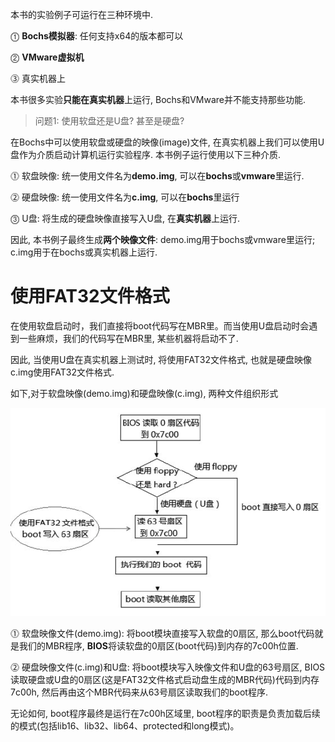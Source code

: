 
本书的实验例子可运行在三种环境中.

⓵ **Bochs模拟器**: 任何支持x64的版本都可以

⓶ **VMware虚拟机**

⓷ 真实机器上

本书很多实验**只能在真实机器**上运行, Bochs和VMware并不能支持那些功能.

>问题1: 使用软盘还是U盘? 甚至是硬盘?

在Bochs中可以使用软盘或硬盘的映像(image)文件, 在真实机器上我们可以使用U盘作为介质启动计算机运行实验程序. 本书例子运行使用以下三种介质.

⓵ 软盘映像: 统一使用文件名为**demo.img**, 可以在**bochs**或**vmware**里运行.

⓶ 硬盘映像: 统一使用文件名为**c.img**, 可以在**bochs**里运行

⓷ U盘: 将生成的硬盘映像直接写入U盘, 在**真实机器**上运行.

因此, 本书例子最终生成**两个映像文件**: demo.img用于bochs或vmware里运行; c.img用于在bochs或真实机器上运行.

# 使用FAT32文件格式

在使用软盘启动时，我们直接将boot代码写在MBR里。而当使用U盘启动时会遇到一些麻烦，我们的代码写在MBR里, 某些机器将启动不了.

因此, 当使用U盘在真实机器上测试时, 将使用FAT32文件格式, 也就是硬盘映像c.img使用FAT32文件格式.

如下,对于软盘映像(demo.img)和硬盘映像(c.img), 两种文件组织形式

![2019-11-30-19-44-34.png](./images/2019-11-30-19-44-34.png)

⓵ 软盘映像文件(demo.img): 将boot模块直接写入软盘的0扇区, 那么boot代码就是我们的MBR程序, **BIOS**将读软盘的0扇区(boot代码)到内存的7c00h位置.

⓶ 硬盘映像文件(c.img)和U盘: 将boot模块写入映像文件和U盘的63号扇区, BIOS读取硬盘或U盘的0扇区(这是FAT32文件格式启动盘生成的MBR代码)代码到内存7c00h, 然后再由这个MBR代码来从63号扇区读取我们的boot程序.

无论如何, boot程序最终是运行在7c00h区域里, boot程序的职责是负责加载后续的模式(包括lib16、lib32、lib64、protected和long模式)。

